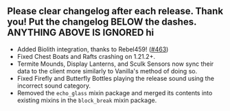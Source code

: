 Please clear changelog after each release.
Thank you!
Put the changelog BELOW the dashes. ANYTHING ABOVE IS IGNORED
hi
-----------------
- Added Biolith integration, thanks to Rebel459! ([#463](https://github.com/FrozenBlock/WilderWild/pull/463))
- Fixed Chest Boats and Rafts crashing on 1.21.2+.
- Termite Mounds, Display Lanterns, and Sculk Sensors now sync their data to the client more similarly to Vanilla's method of doing so.
- Fixed Firefly and Butterfly Bottles playing the release sound using the incorrect sound category.
- Removed the `echo_glass` mixin package and merged its contents into existing mixins in the `block_break` mixin package.
